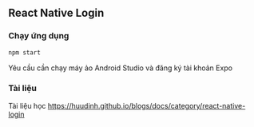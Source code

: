 ## React Native Login

### Chạy ứng dụng

```bash
npm start
```

Yêu cầu cần chạy máy ảo Android Studio và đăng ký tài khoản Expo

### Tài liệu

Tài liệu học https://huudinh.github.io/blogs/docs/category/react-native-login